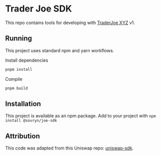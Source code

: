 # Trader Joe SDK

This repo contains tools for developing with [TraderJoe XYZ](https://www.traderjoexyz.com) v1.

## Running

This project uses standard npm and yarn workflows.

Install dependencies

```sh
pnpm install
```

Compile

```sh
pnpm build
```

## Installation

This project is available as an npm package. Add to your project with `npm install @sovryn/joe-sdk`

## Attribution

This code was adapted from this Uniswap repo: [uniswap-sdk](https://github.com/Uniswap/sdk).
